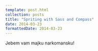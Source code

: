 ```yaml
---
template: post.html
collection: posts
title: "Spriting with Sass and Compass"
date: 2014-03-23
formattedDate: 2014-03-23
---
```


Jebem vam majku narkomansku!
